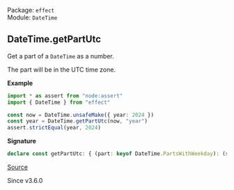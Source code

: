 Package: `effect`<br />
Module: `DateTime`<br />

## DateTime.getPartUtc

Get a part of a `DateTime` as a number.

The part will be in the UTC time zone.

**Example**

```ts
import * as assert from "node:assert"
import { DateTime } from "effect"

const now = DateTime.unsafeMake({ year: 2024 })
const year = DateTime.getPartUtc(now, "year")
assert.strictEqual(year, 2024)
```

**Signature**

```ts
declare const getPartUtc: { (part: keyof DateTime.PartsWithWeekday): (self: DateTime) => number; (self: DateTime, part: keyof DateTime.PartsWithWeekday): number; }
```

[Source](https://github.com/Effect-TS/effect/tree/main/packages/effect/src/DateTime.ts#L916)

Since v3.6.0